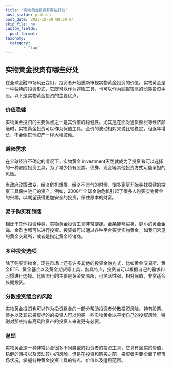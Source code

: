 ```yaml
---
title: "实物黄金投资有哪些好处"
post_status: publish
post_date: 2023-10-09 09:00:04
skip_file: no
custom_fields: 
  post-format: 
taxonomy:
  category:
        - "faq"
---
```


## 实物黄金投资有哪些好处

在全球金融市场风云变幻，投资者开始重新审视实物黄金投资的价值。实物黄金是一种独特的投资形式，它既可以作为避险工具，也可以作为回报较高的长期投资手段。以下是实物黄金投资的主要优点。

### 价值稳健

实物黄金投资的主要优点之一是其价值的稳健性。尤其是在面对通货膨胀等经济颠簸时，实物黄金投资可以作为保值工具。金价的波动相对来说比较稳定，但逐年增长，不会像其他资产一样大幅波动。

### 避险需求

在全球经济不确定的情况下，实物黄金 investment天然就成为了投资者可以选择的一种避险投资工具，为了减少持有股票、债券、现金等其他投资方式可能承担的风险。

当政府政策改变，经济危机爆发，经济不景气的时候，很多家庭开始寻找稳健的投资工具保护他们的资产。例如，2008年全球金融危机引起了很多人购买实物黄金的兴趣，以期望获得更加安全的投资，保住原本的财富。

### 易于购买和销售

相比于其他投资种类，实物黄金投资工具非常便捷。金条能够买卖，更小的黄金金饰、金币也都可以进行投资。投资者可以通过各种平台买卖实物黄金，如我们常见的黄金交易所，或者是指定黄金经销商。

### 多种投资选项

除了购买实物金，现在市场上还有许多其他的投资金融方式，比如黄金交易所、黄金ETF、黄金基金以及黄金期货等工具，各具特点，投资者可以根据自己的需求和习惯进行选择。比较流行的主要是黄金交易所，可灵活性强，相对保值，非常适合长期投资。

### 分散投资组合的风险

实物黄金投资也可以作为投资组合的一部分帮助投资者分散投资风险。持有股票、债券以及其它投资标的的投资人可以购买一些实物黄金以平衡自己的投资风险，特别对那些持有高风险资产的投资人来说更有必要。

### 总结

实物黄金是一种非常适合很多不同类型的投资者的投资工具，它具有坚实的价值，稳健的回报以及波动较小的风险。但是在投资和购买之前，投资者需要全面了解市场状况，掌握各种黄金投资工具的特点、价值以及适用范围。
